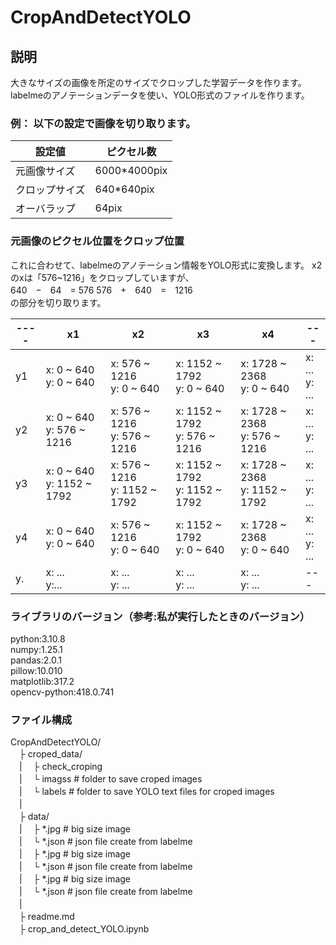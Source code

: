 # CropAndDetectYOLO

## 説明
大きなサイズの画像を所定のサイズでクロップした学習データを作ります。
labelmeのアノテーションデータを使い、YOLO形式のファイルを作ります。

### 例： 以下の設定で画像を切り取ります。
|設定値|ピクセル数|
|----|----|
|元画像サイズ|6000*4000pix|
|クロップサイズ|640*640pix|
|オーバラップ|64pix|

### 元画像のピクセル位置をクロップ位置
これに合わせて、labelmeのアノテーション情報をYOLO形式に変換します。
x2のxは「576~1216」をクロップしていますが、  
640　−　64　= 576
576　+　640　=　1216  
の部分を切り取ります。

|----|x1|x2|x3|x4|---|
|----|----|----|----|----|---|
|y1|x: 0 ~ 640 </br>y: 0 ~ 640|x: 576 ~ 1216</br>y: 0 ~ 640|x: 1152 ~ 1792</br>y: 0 ~ 640|x: 1728 ~ 2368</br>y: 0 ~ 640|x: ...</br>y: ...|
|y2|x: 0 ~ 640 </br>y: 576 ~ 1216|x: 576 ~ 1216</br>y: 576 ~ 1216|x: 1152 ~ 1792</br>y: 576 ~ 1216|x: 1728 ~ 2368</br>y: 576 ~ 1216|x: ...</br>y: ...|
|y3|x: 0 ~ 640 </br>y: 1152 ~ 1792|x: 576 ~ 1216</br>y: 1152 ~ 1792|x: 1152 ~ 1792</br>y: 1152 ~ 1792|x: 1728 ~ 2368</br>y: 1152 ~ 1792|x: ...</br>y: ...|
|y4|x: 0 ~ 640 </br>y: 0 ~ 640|x: 576 ~ 1216</br>y: 0 ~ 640|x: 1152 ~ 1792</br>y: 0 ~ 640|x: 1728 ~ 2368</br>y: 0 ~ 640|x: ...</br>y: ...|
|y.|x: ... </br>y:...|x: ...</br>y: ...|x: ...</br>y: ...|x: ...</br>y: ...|---|


### ライブラリのバージョン（参考:私が実行したときのバージョン）
python:3.10.8  
numpy:1.25.1  
pandas:2.0.1  
pillow:10.010  
matplotlib:317.2  
opencv-python:418.0.741  

### ファイル構成

CropAndDetectYOLO/  
　├ croped_data/  
　|　  ├ check_croping  
　|　  └ imagss     # folder to save croped images  
　|　  └ labels     # folder to save YOLO text files for croped images  
　|　  
　├ data/   
　|　  ├ *.jpg      # big size image  
　|　  └ *.json     # json file create from labelme  
　|　  ├ *.jpg      # big size image  
　|　  └ *.json     # json file create from labelme  
　|　  ├ *.jpg      # big size image  
　|　  └ *.json     # json file create from labelme  
　|　  
　├ readme.md  
　├ crop_and_detect_YOLO.ipynb

